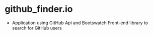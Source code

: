 # github_finder.io
- Application using GitHub Api and Bootswatch Front-end library to search for GitHub users 
